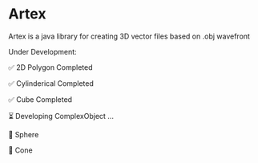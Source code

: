 # Artex
Artex is a java library for creating 3D vector files based on .obj wavefront

Under Development:

✅ 2D Polygon Completed

✅ Cylinderical Completed

✅ Cube Completed

⏳ Developing ComplexObject  ...

🔁 Sphere 
  
🔁 Cone 
